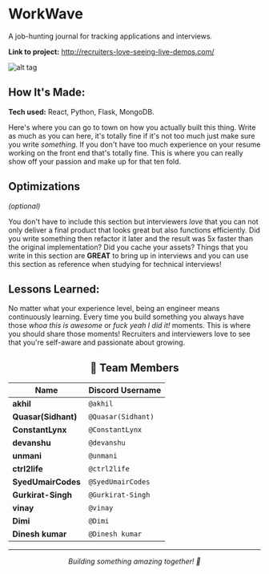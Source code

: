 
# WorkWave
A job-hunting journal for tracking applications and interviews.

**Link to project:** http://recruiters-love-seeing-live-demos.com/

![alt tag](http://placecorgi.com/1200/650)

## How It's Made:

**Tech used:** React, Python, Flask, MongoDB.

Here's where you can go to town on how you actually built this thing. Write as much as you can here, it's totally fine if it's not too much just make sure you write *something*. If you don't have too much experience on your resume working on the front end that's totally fine. This is where you can really show off your passion and make up for that ten fold.

## Optimizations
*(optional)*

You don't have to include this section but interviewers *love* that you can not only deliver a final product that looks great but also functions efficiently. Did you write something then refactor it later and the result was 5x faster than the original implementation? Did you cache your assets? Things that you write in this section are **GREAT** to bring up in interviews and you can use this section as reference when studying for technical interviews!

## Lessons Learned:

No matter what your experience level, being an engineer means continuously learning. Every time you build something you always have those *whoa this is awesome* or *fuck yeah I did it!* moments. This is where you should share those moments! Recruiters and interviewers love to see that you're self-aware and passionate about growing.

<div align='center'>

## 👥 Team Members

| Name | Discord Username |
|------|------------------|
| **akhil** | `@akhil` |
| **Quasar(Sidhant)** | `@Quasar(Sidhant)` |
| **ConstantLynx** | `@ConstantLynx` |
| **devanshu** | `@devanshu` |
| **unmani** | `@unmani` |
| **ctrl2life** | `@ctrl2life` |
| **SyedUmairCodes** | `@SyedUmairCodes` |
| **Gurkirat-Singh** | `@Gurkirat-Singh` |
| **vinay** | `@vinay` |
| **Dimi** | `@Dimi` |
| **Dinesh kumar** | `@Dinesh kumar` |

---

*Building something amazing together! 🚀*

</div>